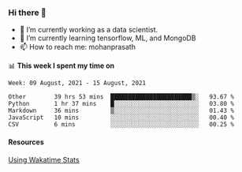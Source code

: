 ### Hi there 👋

- 🔭 I’m currently working as a data scientist.
- 🌱 I’m currently learning tensorflow, ML, and MongoDB
- 📫 How to reach me: mohanprasath

📊 **This week I spent my time on**
<!--START_SECTION:waka-->
```text
Week: 09 August, 2021 - 15 August, 2021

Other        39 hrs 53 mins  ███████████████████████▒░   93.67 % 
Python       1 hr 37 mins    █░░░░░░░░░░░░░░░░░░░░░░░░   03.80 % 
Markdown     36 mins         ▒░░░░░░░░░░░░░░░░░░░░░░░░   01.43 % 
JavaScript   10 mins         ░░░░░░░░░░░░░░░░░░░░░░░░░   00.40 % 
CSV          6 mins          ░░░░░░░░░░░░░░░░░░░░░░░░░   00.25 % 
```
<!--END_SECTION:waka-->

#### Resources
[Using Wakatime Stats](https://github.com/marketplace/actions/waka-readme)
